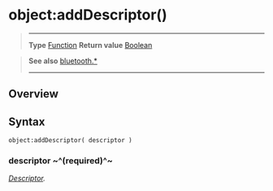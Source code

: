 # object:addDescriptor()

> --------------------- ------------------------------------------------------------------------------------------
> __Type__              [Function](https://docs.coronalabs.com/api/type/Function.html)
> __Return value__      [Boolean](https://docs.coronalabs.com/api/type/Boolean.html)


> __See also__          [bluetooth.*](/plugin/bluetooth.md)
> --------------------- ------------------------------------------------------------------------------------------

## Overview

## Syntax

	object:addDescriptor( descriptor )

### descriptor ~^(required)^~
_[Descriptor](/plugin/bluetooth/type/Descriptor/index.md)._
